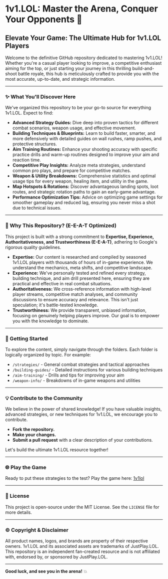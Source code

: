 # 1v1.LOL: Master the Arena, Conquer Your Opponents 🎯

## Elevate Your Game: The Ultimate Hub for 1v1.LOL Players

Welcome to the definitive GitHub repository dedicated to mastering 1v1.LOL! Whether you're a casual player looking to improve, a competitive enthusiast aiming for the top, or just starting your journey in this thrilling build-and-shoot battle royale, this hub is meticulously crafted to provide you with the most accurate, up-to-date, and strategic information.

---

### ✨ What You'll Discover Here

We've organized this repository to be your go-to source for everything 1v1.LOL. Expect to find:

* **Advanced Strategy Guides:** Dive deep into proven tactics for different combat scenarios, weapon usage, and effective movement.
* **Building Techniques & Blueprints:** Learn to build faster, smarter, and more defensively with detailed guides on wall rushes, ramp pushes, and protective structures.
* **Aim Training Routines:** Enhance your shooting accuracy with specific practice drills and warm-up routines designed to improve your aim and reaction time.
* **Competitive Play Insights:** Analyze meta strategies, understand common pro plays, and prepare for competitive matches.
* **Weapon & Utility Breakdowns:** Comprehensive statistics and optimal usage tips for every weapon, healing item, and utility in the game.
* **Map Hotspots & Rotations:** Discover advantageous landing spots, loot routes, and strategic rotation paths to gain an early-game advantage.
* **Performance Optimization Tips:** Advice on optimizing game settings for smoother gameplay and reduced lag, ensuring you never miss a shot due to technical issues.

---

### 💖 Why This Repository? (E-E-A-T Optimized)

This project is built with a strong commitment to **Expertise, Experience, Authoritativeness, and Trustworthiness (E-E-A-T)**, adhering to Google's rigorous quality guidelines.

* **Expertise:** Our content is researched and compiled by seasoned 1v1.LOL players with thousands of hours of in-game experience. We understand the mechanics, meta shifts, and competitive landscape.
* **Experience:** We've personally tested and refined every strategy, building technique, and aim drill presented here, ensuring they are practical and effective in real combat situations.
* **Authoritativeness:** We cross-reference information with high-level player streams, competitive match analyses, and community discussions to ensure accuracy and relevance. This isn't just speculation; it's battle-tested knowledge.
* **Trustworthiness:** We provide transparent, unbiased information, focusing on genuinely helping players improve. Our goal is to empower you with the knowledge to dominate.

---

### 🚀 Getting Started

To explore the content, simply navigate through the folders. Each folder is logically organized by topic. For example:

* `/strategies/` - General combat strategies and tactical approaches
* `/building-guides/` - Detailed instructions for various building techniques
* `/aim-training/` - Drills and tips for improving your aim
* `/weapon-info/` - Breakdowns of in-game weapons and utilities

---

### 💡 Contribute to the Community

We believe in the power of shared knowledge! If you have valuable insights, advanced strategies, or new techniques for 1v1.LOL, we encourage you to contribute.

* **Fork the repository.**
* **Make your changes.**
* **Submit a pull request** with a clear description of your contributions.

Let's build the ultimate 1v1.LOL resource together!

---

### 🌐 Play the Game

Ready to put these strategies to the test? Play the game here: [1v1lol](http://1v1lol.me/)

---

### 📄 License

This project is open-source under the MIT License. See the `LICENSE` file for more details.

---

### ©️ Copyright & Disclaimer

All product names, logos, and brands are property of their respective owners. 1v1.LOL and its associated assets are trademarks of JustPlay.LOL. This repository is an independent fan-created resource and is not affiliated with, endorsed by, or sponsored by JustPlay.LOL.

---

**Good luck, and see you in the arena!** 💥
